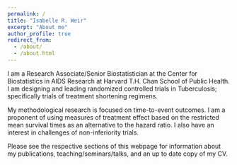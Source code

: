 ```yaml
---
permalink: /
title: "Isabelle R. Weir"
excerpt: "About me"
author_profile: true
redirect_from: 
  - /about/
  - /about.html
---
```


I am a Research Associate/Senior Biostatistician at the Center for Biostatistics in AIDS Research at Harvard T.H. Chan School of Public Health. I am designing and leading randomized controlled trials in Tuberculosis; specifically trials of treatment shortening regimens. 

My methodological research is focused on time-to-event outcomes. I am a proponent of using measures of treatment effect based on the restricted mean survival times as an alternative to the hazard ratio. I also have an interest in challenges of non-inferiority trials. 

Please see the respective sections of this webpage for information about my publications, teaching/seminars/talks, and an up to date copy of my CV. 
